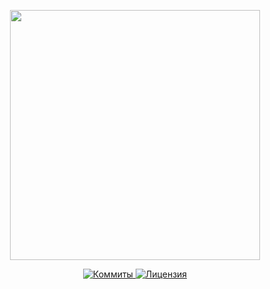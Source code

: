 <p align="center"><a href="https://www.localzet.com" target="_blank">
  <img src="https://static.localzet.com/LocalzetGroup.png" width="400">
</a></p>

<p align="center">
  <a href="https://github.com/localzet-dev/Meet">
  <img src="https://img.shields.io/github/commit-activity/t/localzet-dev/Meet?label=%D0%9A%D0%BE%D0%BC%D0%BC%D0%B8%D1%82%D1%8B" alt="Коммиты">
</a>
  <a href="https://github.com/localzet-dev/Meet">
  <img src="https://img.shields.io/github/license/localzet-dev/Meet?label=%D0%9B%D0%B8%D1%86%D0%B5%D0%BD%D0%B7%D0%B8%D1%8F" alt="Лицензия">
</a>
</p>
